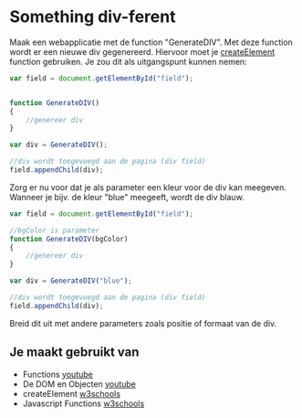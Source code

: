 # Something div-ferent

Maak een webapplicatie met de function "GenerateDIV". Met deze function wordt er een nieuwe div gegenereerd. Hiervoor moet je [createElement](https://www.w3schools.com/jsref/met_document_createelement.asp) function gebruiken. Je zou dit als uitgangspunt kunnen nemen:

```javascript
var field = document.getElementById("field");


function GenerateDIV()
{
	//genereer div
}

var div = GenerateDIV();

//div wordt toegevoegd aan de pagina (div field)
field.appendChild(div);
```

Zorg er nu voor dat je als parameter een kleur voor de div kan meegeven. Wanneer je bijv. de kleur "blue" meegeeft, wordt de div blauw.

```javascript
var field = document.getElementById("field");

//bgColor is parameter
function GenerateDIV(bgColor)
{
	//genereer div
}

var div = GenerateDIV("blue");

//div wordt toegevoegd aan de pagina (div field)
field.appendChild(div);
```

Breid dit uit met andere parameters zoals positie of formaat van de div.

## Je maakt gebruikt van
- Functions [youtube](https://www.youtube.com/watch?v=zC5cvaETdyQ)
- De DOM en Objecten [youtube](https://www.youtube.com/watch?v=k81rBKqwDhU)
- createElement [w3schools](https://www.w3schools.com/jsref/met_document_createelement.asp)
- Javascript Functions [w3schools](https://www.w3schools.com/js/js_functions.asp)